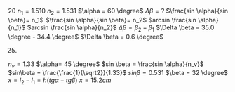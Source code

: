 20
$n_1 = 1.510$
$n_2 = 1.531$
$\alpha = 60 \degree$
$\Delta \beta = ?$
$\frac{sin \alpha}{sin \beta}= n_1$
$\frac{sin \alpha}{sin \beta}= n_2$
$arcsin \frac{sin \alpha}{n_1}$
$arcsin \frac{sin \alpha}{n_2}$
$\Delta \beta = \beta _2 - \beta _1$
$\Delta \beta = 35.0 \degree - 34.4 \degree$
$\Delta \beta = 0.6 \degree$



25.
$n_v = 1.33$
$\alpha= 45 \degree$
$sin \beta = \frac{sin \alpha}{n_v}$
$sin\beta = \frac{\frac{1}{\sqrt2}}{1.33}$
$sin\beta= 0.531$
$\beta = 32 \degree$
$x = l_2 - l_1 = h(tg \alpha - tg\beta)$
$x = 15.2cm$
